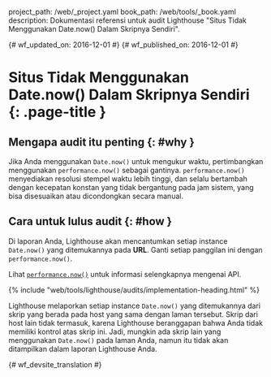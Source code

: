 project_path: /web/_project.yaml
book_path: /web/tools/_book.yaml
description: Dokumentasi referensi untuk audit Lighthouse "Situs Tidak Menggunakan Date.now() Dalam Skripnya Sendiri".

{# wf_updated_on: 2016-12-01 #}
{# wf_published_on: 2016-12-01 #}

# Situs Tidak Menggunakan Date.now() Dalam Skripnya Sendiri  {: .page-title }

## Mengapa audit itu penting {: #why }

Jika Anda menggunakan `Date.now()` untuk mengukur waktu, pertimbangkan menggunakan
`performance.now()` sebagai gantinya. `performance.now()` menyediakan resolusi
stempel waktu lebih tinggi, dan selalu bertambah dengan kecepatan konstan yang tidak bergantung
pada jam sistem, yang bisa disesuaikan atau dicondongkan secara manual.

## Cara untuk lulus audit {: #how }

Di laporan Anda, Lighthouse akan mencantumkan setiap instance `Date.now()` yang ditemukannya
pada **URL**. Ganti setiap panggilan ini dengan `performance.now()`.

Lihat [`performance.now()`][MDN] untuk informasi selengkapnya mengenai API.

[MDN]: https://developer.mozilla.org/en-US/docs/Web/API/Performance/now

{% include "web/tools/lighthouse/audits/implementation-heading.html" %}

Lighthouse melaporkan setiap instance `Date.now()` yang ditemukannya dari
skrip yang berada pada host yang sama dengan laman tersebut. Skrip dari host lain
tidak termasuk, karena Lighthouse beranggapan bahwa Anda tidak memiliki kontrol atas
skrip ini. Jadi, mungkin ada skrip lain yang menggunakan `Date.now()` pada laman Anda,
namun itu tidak akan ditampilkan dalam laporan Lighthouse Anda.


{# wf_devsite_translation #}
